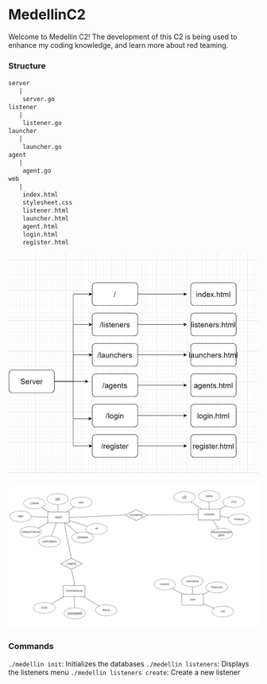 # MedellinC2
Welcome to Medellin C2! The development of this C2 is being used to enhance my coding knowledge, and learn more about red teaming. 

### Structure
```
server
   | 
    server.go
listener
   | 
    listener.go
launcher
   |
    launcher.go
agent
   |
    agent.go
web
   |
    index.html
    stylesheet.css
    listener.html
    launcher.html
    agent.html
    login.html
    register.html
```
![server](server_design.PNG)

![schema](schema.PNG)

### Commands
`./medellin init`: Initializes the databases 
`./medellin listeners`: Displays the listeners menu
`./medellin listeners create`: Create a new listener
